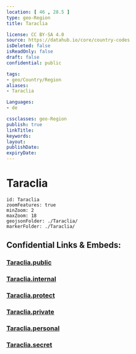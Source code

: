 ```yaml
---
location: [ 46 , 28.5 ] 
type: geo-Region
title: Taraclia

license: CC BY-SA 4.0
source: https://datahub.io/core/country-codes
isDeleted: false
isReadOnly: false
draft: false
confidential: public

tags:
- geo/Country/Region
aliases:
- Taraclia

Languages:
- de

cssclasses: geo-Region
publish: true
linkTitle: 
keywords: 
layout: 
publishDate: 
expiryDate: 
---
```


# Taraclia

```leaflet
id: Taraclia
zoomFeatures: true 
minZoom: 2 
maxZoom: 18
geojsonFolder: ./Taraclia/
markerFolder: ./Taraclia/
```


## Confidential Links & Embeds: 

### [Taraclia.public](/_public/\Earth\Continent\Europe\Europe~East\Moldova\Districts~MoldovaTaraclia.public.md) 

### [Taraclia.internal](/_internal/\Earth\Continent\Europe\Europe~East\Moldova\Districts~MoldovaTaraclia.internal.md) 

### [Taraclia.protect](/_protect/\Earth\Continent\Europe\Europe~East\Moldova\Districts~MoldovaTaraclia.protect.md) 

### [Taraclia.private](/_private/\Earth\Continent\Europe\Europe~East\Moldova\Districts~MoldovaTaraclia.private.md) 

### [Taraclia.personal](/_personal/\Earth\Continent\Europe\Europe~East\Moldova\Districts~MoldovaTaraclia.personal.md) 

### [Taraclia.secret](/_secret/\Earth\Continent\Europe\Europe~East\Moldova\Districts~MoldovaTaraclia.secret.md)

